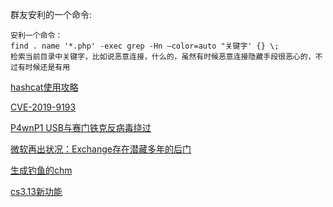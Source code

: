 群友安利的一个命令:
```
安利一个命令：
find . name '*.php' -exec grep -Hn —color=auto "关键字' {} \;
检索当前目录中关键字，比如说恶意连接，什么的，虽然有时候恶意连接隐藏手段很恶心的，不过有时候还是有用
```

[hashcat使用攻略](http://www.secist.com/archives/7465.html)

[CVE-2019-9193](https://www.exploit-db.com/exploits/46813)

[P4wnP1 USB与赛门铁克反病毒绕过](https://www.freebuf.com/articles/system/202060.html)

[微软再出状况：Exchange存在潜藏多年的后门](https://www.freebuf.com/news/203055.html)

[生成钓鱼的chm](https://github.com/yasinyilmaz/vuln-chm-hijack)

[cs3.13新功能](https://www.cnblogs.com/backlion/p/10474863.html)
